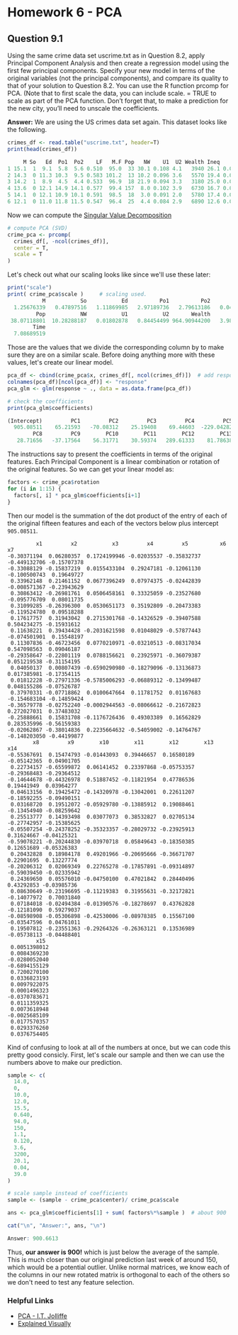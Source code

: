 # Homework 6 - PCA

## Question 9.1
Using the same crime data set uscrime.txt as in Question 8.2, apply Principal Component Analysis
and then create a regression model using the first few principal components. Specify your new model in
terms of the original variables (not the principal components), and compare its quality to that of your
solution to Question 8.2. You can use the R function prcomp for PCA. (Note that to first scale the data,
you can include scale. = TRUE to scale as part of the PCA function. Don’t forget that, to make a
prediction for the new city, you’ll need to unscale the coefficients.

**Answer:** We are using the US crimes data set again. This dataset looks like the following. 

```R
crimes_df <- read.table("uscrime.txt", header=T)
print(head(crimes_df))

     M So   Ed  Po1  Po2    LF   M.F Pop   NW    U1  U2 Wealth Ineq     Prob    Time Crime
1 15.1  1  9.1  5.8  5.6 0.510  95.0  33 30.1 0.108 4.1   3940 26.1 0.084602 26.2011   791
2 14.3  0 11.3 10.3  9.5 0.583 101.2  13 10.2 0.096 3.6   5570 19.4 0.029599 25.2999  1635
3 14.2  1  8.9  4.5  4.4 0.533  96.9  18 21.9 0.094 3.3   3180 25.0 0.083401 24.3006   578
4 13.6  0 12.1 14.9 14.1 0.577  99.4 157  8.0 0.102 3.9   6730 16.7 0.015801 29.9012  1969
5 14.1  0 12.1 10.9 10.1 0.591  98.5  18  3.0 0.091 2.0   5780 17.4 0.041399 21.2998  1234
6 12.1  0 11.0 11.8 11.5 0.547  96.4  25  4.4 0.084 2.9   6890 12.6 0.034201 20.9995   682
```

Now we can compute the [Singular Value Decomposition](http://www2.imm.dtu.dk/pubdb/views/edoc_download.php/4000/pdf/imm4000)
```R
# compute PCA (SVD) 
crime_pca <- prcomp(
  crimes_df[, -ncol(crimes_df)], 
  center = T, 
  scale = T
)
```
Let's check out what our scaling looks like since we'll use these later:
```R
print("scale")
print( crime_pca$scale )     # scaling used. 
           M           So           Ed          Po1          Po2           LF          M.F 
  1.25676339   0.47897516   1.11869985   2.97189736   2.79613186   0.04041181   2.94673654 
         Pop           NW           U1           U2       Wealth         Ineq         Prob 
 38.07118801  10.28288187   0.01802878   0.84454499 964.90944200   3.98960606   0.02273697 
        Time 
  7.08689519 
```

Those are the values that we divide the corresponding column by to make sure they are on a similar 
scale.  Before doing anything more with these values, let's create our linear model. 

```R
pca_df <- cbind(crime_pca$x, crimes_df[, ncol(crimes_df)])  # add response
colnames(pca_df)[ncol(pca_df)] <- "response"
pca_glm <- glm(response ~ ., data = as.data.frame(pca_df)) 

# check the coefficients
print(pca_glm$coefficients)

(Intercept)         PC1         PC2         PC3         PC4         PC5         PC6         PC7 
  905.08511    65.21593   -70.08312    25.19408    69.44603  -229.04282   -60.21329   117.25590 
        PC8         PC9        PC10        PC11        PC12        PC13        PC14        PC15 
   28.71656   -37.17564    56.31771    30.59374   289.61333    81.78638   219.18679  -622.21208 
 ```
The instructions say to present the coefficients in terms of the original features. Each Principal 
Component is a linear combination or rotation of the original features. So we can get your linear model as:

```R
factors <- crime_pca$rotation
for (i in 1:15) {
  factors[, i] * pca_glm$coefficients[i+1]  
}
```
Then our model is the summation of the dot product of  the entry of each of the original
fifteen features and each of the vectors below plus intercept `905.08511`.
```
         x1         x2           x3         x4         x5          x6         x7
-0.30371194  0.06280357  0.1724199946 -0.02035537 -0.35832737 -0.449132706 -0.15707378
-0.33088129 -0.15837219  0.0155433104  0.29247181 -0.12061130 -0.100500743  0.19649727
 0.33962148  0.21461152  0.0677396249  0.07974375 -0.02442839 -0.008571367 -0.23943629
 0.30863412 -0.26981761  0.0506458161  0.33325059 -0.23527680 -0.095776709  0.08011735
 0.31099285 -0.26396300  0.0530651173  0.35192809 -0.20473383 -0.119524780  0.09518288
 0.17617757  0.31943042  0.2715301768 -0.14326529 -0.39407588  0.504234275 -0.15931612
 0.11638221  0.39434428 -0.2031621598  0.01048029 -0.57877443 -0.074501901  0.15548197
 0.11307836 -0.46723456  0.0770210971 -0.03210513 -0.08317034  0.547098563  0.09046187
-0.29358647 -0.22801119  0.0788156621  0.23925971 -0.36079387  0.051219538 -0.31154195
 0.04050137  0.00807439 -0.6590290980 -0.18279096 -0.13136873  0.017385981 -0.17354115
 0.01812228 -0.27971336 -0.5785006293 -0.06889312 -0.13499487  0.048155286 -0.07526787
 0.37970331 -0.07718862  0.0100647664  0.11781752  0.01167683 -0.154683104 -0.14859424
-0.36579778 -0.02752240 -0.0002944563 -0.08066612 -0.21672823  0.272027031  0.37483032
-0.25888661  0.15831708 -0.1176726436  0.49303389  0.16562829  0.283535996 -0.56159383
-0.02062867 -0.38014836  0.2235664632 -0.54059002 -0.14764767 -0.148203050 -0.44199877
        x8         x9        x10        x11        x12        x13        x14
-0.55367691  0.15474793 -0.01443093  0.39446657  0.16580189 -0.05142365  0.04901705
 0.22734157 -0.65599872  0.06141452  0.23397868 -0.05753357 -0.29368483 -0.29364512
-0.14644678 -0.44326978  0.51887452 -0.11821954  0.47786536  0.19441949  0.03964277
 0.04613156  0.19425472 -0.14320978 -0.13042001  0.22611207 -0.18592255 -0.09490151
 0.03168720  0.19512072 -0.05929780 -0.13885912  0.19088461 -0.13454940 -0.08259642
 0.25513777  0.14393498  0.03077073  0.38532827  0.02705134 -0.27742957 -0.15385625
-0.05507254 -0.24378252 -0.35323357 -0.28029732 -0.23925913  0.31624667 -0.04125321
-0.59078221 -0.20244830 -0.03970718  0.05849643 -0.18350385  0.12651689 -0.05326383
 0.20432828  0.18984178  0.49201966 -0.20695666 -0.36671707  0.22901695  0.13227774
-0.20206312  0.02069349  0.22765278 -0.17857891 -0.09314897 -0.59039450 -0.02335942
 0.24369650  0.05576010 -0.04750100  0.47021842  0.28440496  0.43292853 -0.03985736
 0.08630649 -0.23196695 -0.11219383  0.31955631 -0.32172821 -0.14077972  0.70031840
 0.07184018 -0.02494384 -0.01390576 -0.18278697  0.43762828 -0.12181090  0.59279037
-0.08598908 -0.05306898 -0.42530006 -0.08978385  0.15567100 -0.03547596  0.04761011
 0.19507812 -0.23551363 -0.29264326 -0.26363121  0.13536989 -0.05738113 -0.04488401
         x15
 0.0051398012
 0.0084369230
-0.0280052040
-0.6894155129
 0.7200270100
 0.0336823193
 0.0097922075
 0.0001496323
-0.0370783671
 0.0111359325
 0.0073618948
-0.0025685109
 0.0177570357
 0.0293376260
 0.0376754405
```

Kind of confusing to look at all of the numbers at once, but we can code this pretty good consicly. 
First, let's scale our sample and then we can use the numbers above to make our prediction. 

```R
sample <- c(
  14.0,
  0,
  10.0,
  12.0,
  15.5,
  0.640,
  94.0,
  150,
  1.1,
  0.120,
  3.6,
  3200,
  20.1,
  0.04,
  39.0
)

# scale sample instead of coefficients 
sample <- (sample - crime_pca$center)/ crime_pca$scale

ans <- pca_glm$coefficients[1] + sum( factors%*%sample )  # about 900

cat("\n", "Answer:", ans, "\n")

Answer: 900.6613
```

Thus, **our answer is 900!** which is just below the average of the sample. This is much 
closer than our original prediction last week of around 150, which would be a potential 
outlier.  Unlike normal matrices, we know each of the columns in our new rotated matrix 
is orthogonal to each of the others so we don't need to test any feature selection. 


### Helpful Links
  - [PCA - I.T. Jolliffe](http://wpage.unina.it/cafiero/books/pc.pdf)  
  - [Explained Visually](http://setosa.io/ev/principal-component-analysis/)
